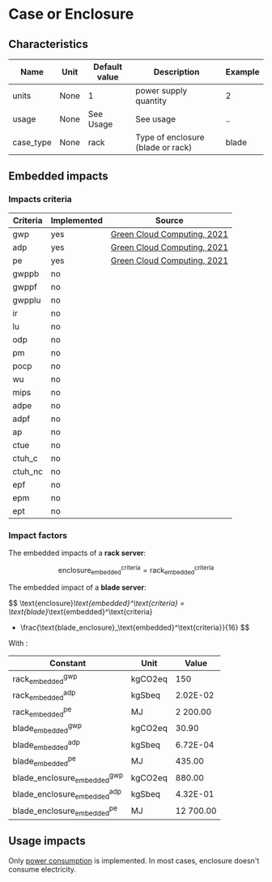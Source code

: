 # Case or Enclosure

## Characteristics

| Name       | Unit | Default value | Description                       | Example |
|------------|------|---------------|-----------------------------------|---------|
| units      | None | 1             | power supply quantity             | 2       |
| usage      | None | See Usage     | See usage                         | ..      |
| case_type  | None | rack          | Type of enclosure (blade or rack) | blade   |

## Embedded impacts

### Impacts criteria

| Criteria | Implemented | Source                                                                                                                                                         | 
|----------|-------------|----------------------------------------------------------------------------------------------------------------------------------------------------------------|
| gwp      | yes         | [Green Cloud Computing, 2021](https://www.umweltbundesamt.de/sites/default/files/medien/5750/publikationen/2021-06-17_texte_94-2021_green-cloud-computing.pdf) |
| adp      | yes         | [Green Cloud Computing, 2021](https://www.umweltbundesamt.de/sites/default/files/medien/5750/publikationen/2021-06-17_texte_94-2021_green-cloud-computing.pdf) |
| pe       | yes         | [Green Cloud Computing, 2021](https://www.umweltbundesamt.de/sites/default/files/medien/5750/publikationen/2021-06-17_texte_94-2021_green-cloud-computing.pdf) |
| gwppb    | no          |                                                                                                                                                                |
| gwppf    | no          |                                                                                                                                                                |
| gwpplu   | no          |                                                                                                                                                                |
| ir       | no          |                                                                                                                                                                |
| lu       | no          |                                                                                                                                                                |
| odp      | no          |                                                                                                                                                                |
| pm       | no          |                                                                                                                                                                |
| pocp     | no          |                                                                                                                                                                |
| wu       | no          |                                                                                                                                                                |
| mips     | no          |                                                                                                                                                                |
| adpe     | no          |                                                                                                                                                                |
| adpf     | no          |                                                                                                                                                                |
| ap       | no          |                                                                                                                                                                |
| ctue     | no          |                                                                                                                                                                |
| ctuh_c   | no          |                                                                                                                                                                |
| ctuh_nc  | no          |                                                                                                                                                                |
| epf      | no          |                                                                                                                                                                |
| epm      | no          |                                                                                                                                                                |
| ept      | no          |                                                                                                                                                                |

### Impact factors

The embedded impacts of a **rack server**:

$$
\text{enclosure}_\text{embedded}^\text{criteria} = \text{rack}_\text{embedded}^\text{criteria}
$$

The embedded impact of a **blade server**:

$$
\text{enclosure}_\text{embedded}^\text{criteria} = \text{blade}_\text{embedded}^\text{criteria}
+ \frac{\text{blade_enclosure}_\text{embedded}^\text{criteria}}{16}
$$

With :

| Constant                                                 | Unit    | Value      |
|----------------------------------------------------------|---------|------------|
| $\text{rack}_\text{embedded}^\text{gwp}$              | kgCO2eq | 150        |
| $\text{rack}_\text{embedded}^\text{adp}$              | kgSbeq  | 2.02E-02   |
| $\text{rack}_\text{embedded}^\text{pe}$               | MJ      | 2 200.00   |
| $\text{blade}_\text{embedded}^\text{gwp}$             | kgCO2eq | 30.90      |
| $\text{blade}_\text{embedded}^\text{adp}$             | kgSbeq  | 6.72E-04   |
| $\text{blade}_\text{embedded}^\text{pe}$              | MJ      | 435.00     |
| $\text{blade_enclosure}_\text{embedded}^\text{gwp}$   | kgCO2eq | 880.00     |
| $\text{blade_enclosure}_\text{embedded}^\text{adp}$   | kgSbeq  | 4.32E-01   |
| $\text{blade_enclosure}_\text{embedded}^\text{pe}$    | MJ      | 12 700.00  |

## Usage impacts

Only [power consumption](../usage/power.md) is implemented. In most cases, enclosure doesn't consume electricity.
